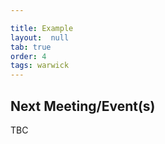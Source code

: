 ```yaml
---

title: Example
layout:  null
tab: true
order: 4
tags: warwick
---
```


## Next Meeting/Event(s)

TBC

